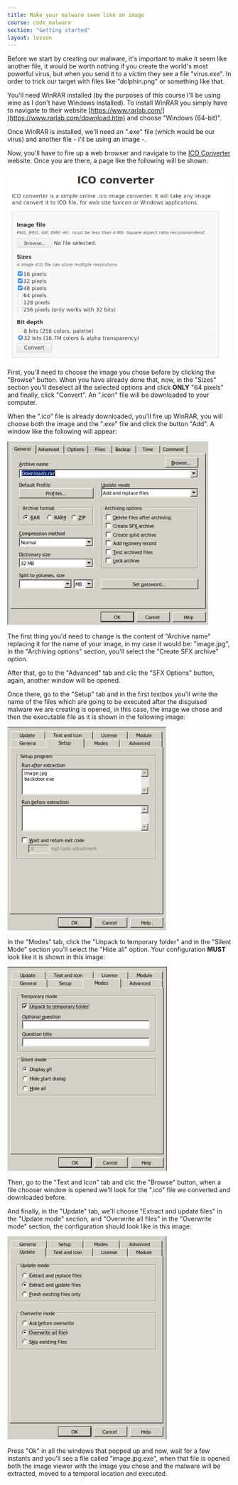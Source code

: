```yaml
---
title: Make your malware seem like an image
course: code_malware
section: "Getting started"
layout: lesson
---
```


Before we start by creating our malware, it's important to make it seem like
another file, it would be worth nothing if you create the world's most powerful
virus, but when you send it to a victim they see a file "virus.exe". In order to
trick our target with files like "dolphin.png" or something like that.

You'll need WinRAR installed (by the purposes of this course I'll be using wine
as I don't have Windows installed). To install WinRAR you simply have to
navigate to their website [https://www.rarlab.com/](https://www.rarlab.com/download.htm)
and choose "Windows (64-bit)".

Once WinRAR is installed, we'll need an ".exe" file (which would be our virus)
and another file - i'll be using an image -.

Now, you'll have to fire up a web browser and navigate to the [ICO
Converter](https://www.icoconverter.com/) website. Once you are there, a page
like the following will be shown:

![](/img/courses/code_malware/ico_converter1.png)

First, you'll need to choose the image you chose before by clicking the "Browse"
button. When you have already done that, now, in the "Sizes" section you'll
deselect all the selected options and click **ONLY** "64 pixels" and finally,
click "Convert". An ".icon" file will be downloaded to your computer.

When the ".ico" file is already downloaded, you'll fire up WinRAR, you will
choose both the image and the ".exe" file and click the button "Add". A window
like the following will appear:

![](/img/courses/code_malware/winrar1.png)

The first thing you'd need to change is the content of "Archive name" replacing
it for the name of your image, in my case it would be: "image.jpg", in the
"Archiving options" section, you'll select the "Create SFX archive" option.

After that, go to the "Advanced" tab and clic the "SFX Options" button, again,
another window will be opened.

Once there, go to the "Setup" tab and in the first textbox you'll write the name
of the files which are going to be executed after the disguised malware we are
creating is opened, in this case, the image we chose and then the executable
file as it is shown in the following image:

![](/img/courses/code_malware/sfxSetup.png)

In the "Modes" tab, click the "Unpack to temporary folder" and in the "Silent
Mode" section you'll select the "Hide all" option. Your configuration **MUST**
look like it is shown in this image:

![](/img/courses/code_malware/sfxModes.png)

Then, go to the "Text and Icon" tab and clic the "Browse" button, when a file
chooser window is opened we'll look for the ".ico" file we converted and
downloaded before.

And finally, in the "Update" tab, we'll choose "Extract and update files" in the
"Update mode" section, and "Overwrite all files" in the "Overwrite mode"
section, the configuration should look like in this image:

![](/img/courses/code_malware/sfxUpdate.png)

Press "Ok" in all the windows that popped up and now, wait for a few instants
and you'll see a file called "image.jpg.exe", when that file is opened both the
image viewer with the image you chose and the malware will be extracted, moved
to a temporal location and executed.
